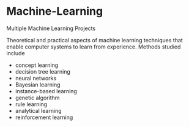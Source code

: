 # Machine-Learning
Multiple Machine Learning Projects

Theoretical and practical aspects of machine learning techniques that enable computer systems to learn from experience. 
Methods studied include 
- concept learning
- decision tree learning
- neural networks
- Bayesian learning
- instance-based learning
- genetic algorithm
- rule learning
- analytical learning
- reinforcement learning
